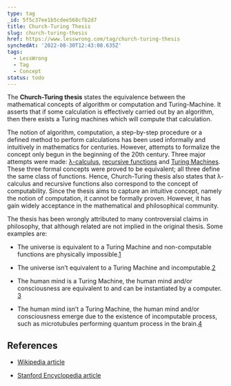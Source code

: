 ```yaml
---
type: tag
_id: 5f5c37ee1b5cdee568cfb2d7
title: Church-Turing Thesis
slug: church-turing-thesis
href: https://www.lesswrong.com/tag/church-turing-thesis
synchedAt: '2022-08-30T12:43:08.635Z'
tags:
  - LessWrong
  - Tag
  - Concept
status: todo
---
```


The **Church-Turing thesis** states the equivalence between the mathematical concepts of algorithm or computation and Turing-Machine. It asserts that if some calculation is effectively carried out by an algorithm, then there exists a Turing machines which will compute that calculation.

The notion of algorithm, computation, a step-by-step procedure or a defined method to perform calculations has been used informally and intuitively in mathematics for centuries. However, attempts to formalize the concept only begun in the beginning of the 20th century. Three major attempts were made: [λ-calculus](https://en.wikipedia.org/wiki/λ-calculus), [recursive functions](https://en.wikipedia.org/wiki/Recursion_(computer_science)) and [Turing Machines](https://en.wikipedia.org/wiki/Turing_Machines). These three formal concepts were proved to be equivalent; all three define the same class of functions. Hence, Church-Turing thesis also states that λ-calculus and recursive functions also correspond to the concept of computability. Since the thesis aims to capture an intuitive concept, namely the notion of computation, it cannot be formally proven. However, it has gain widely acceptance in the mathematical and philosophical community.

The thesis has been wrongly attributed to many controversial claims in philosophy, that although related are not implied in the original thesis. Some examples are:

* The universe is equivalent to a Turing Machine and non-computable functions are physically impossible.[1](http://en.wikipedia.org/wiki/Digital_physics#Computational_foundations)

* The universe isn’t equivalent to a Turing Machine and incomputable.[2](http://en.wikipedia.org/wiki/Digital_physics#Criticism)

* The human mind is a Turing Machine, the human mind and/or consciousness are equivalent to and can be instantiated by a computer. [3](http://www.umsl.edu/~piccininig/Computationalism_Church-Turing_Thesis_Church-Turing_Fallacy.pdf)

* The human mind isn’t a Turing Machine, the human mind and/or consciousness emerge due to the existence of incomputable process, such as microtubules performing quantum process in the brain.[4](http://en.wikipedia.org/wiki/Orch-OR)

References
----------

* [Wikipedia article](http://en.wikipedia.org/wiki/Church–Turing_thesis)

* [Stanford Encyclopedia article](http://plato.stanford.edu/entries/church-turing/)
